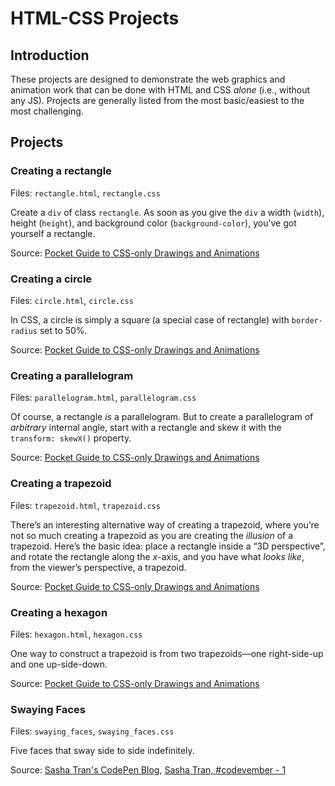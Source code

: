 # HTML-CSS Projects
## Introduction
These projects are designed to demonstrate the web graphics and animation work that can be done with HTML and CSS *alone* (i.e., without any JS). Projects are generally listed from the most basic/easiest to the most challenging.

## Projects
### Creating a rectangle
Files: `rectangle.html`, `rectangle.css`

Create a `div` of class `rectangle`. As soon as you give the `div` a width (`width`), height (`height`), and background color (`background-color`), you&rsquo;ve got yourself a rectangle.

Source: [Pocket Guide to CSS-only Drawings and Animations](https://journal.helabs.com/pocket-guide-to-css-only-drawings-and-animations-781470436ecc?imm_mid=0edae8#.lcfjfqu9d)

### Creating a circle
Files: `circle.html`, `circle.css`

In CSS, a circle is simply a square (a special case of rectangle) with `border-radius` set to 50%.

Source: [Pocket Guide to CSS-only Drawings and Animations](https://journal.helabs.com/pocket-guide-to-css-only-drawings-and-animations-781470436ecc?imm_mid=0edae8#.lcfjfqu9d)

### Creating a parallelogram
Files: `parallelogram.html`, `parallelogram.css`

Of course, a rectangle *is* a parallelogram. But to create a parallelogram of *arbitrary* internal angle, start with a rectangle and skew it with the `transform: skewX()` property.

Source: [Pocket Guide to CSS-only Drawings and Animations](https://journal.helabs.com/pocket-guide-to-css-only-drawings-and-animations-781470436ecc?imm_mid=0edae8#.lcfjfqu9d)

### Creating a trapezoid
Files: `trapezoid.html`, `trapezoid.css`

There&rsquo;s an interesting alternative way of creating a trapezoid, where you&rsquo;re not so much creating a trapezoid as you are creating the *illusion* of a trapezoid. Here&rsquo;s the basic idea: place a rectangle inside a &ldquo;3D perspective&rdquo;, and rotate the rectangle along the <var>x</var>-axis, and you have what *looks like*, from the viewer&rsquo;s perspective, a trapezoid.

Source: [Pocket Guide to CSS-only Drawings and Animations](https://journal.helabs.com/pocket-guide-to-css-only-drawings-and-animations-781470436ecc?imm_mid=0edae8#.lcfjfqu9d)

### Creating a hexagon
Files: `hexagon.html`, `hexagon.css`

One way to construct a trapezoid is from two trapezoids&mdash;one right-side-up and one up-side-down.

Source: [Pocket Guide to CSS-only Drawings and Animations](https://journal.helabs.com/pocket-guide-to-css-only-drawings-and-animations-781470436ecc?imm_mid=0edae8#.lcfjfqu9d)

### Swaying Faces
Files: `swaying_faces`, `swaying_faces.css`

Five faces that sway side to side indefinitely.

Source: [Sasha Tran's CodePen Blog](https://blog.prototypr.io/how-i-started-drawing-css-images-3fd878675c89#.aa6bq2aez), [Sasha Tran, #codevember - 1](http://codepen.io/sashatran/pen/WGVGVx)
